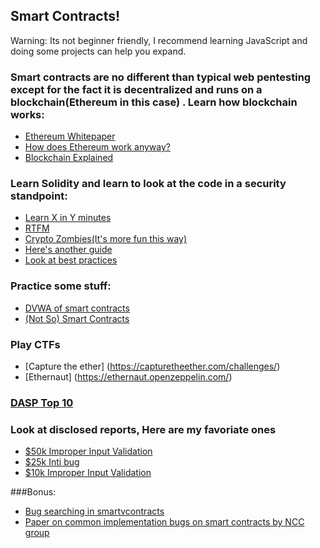 ## Smart Contracts!

Warning: Its not beginner friendly, I recommend learning JavaScript and doing some projects can help you expand.

### Smart contracts are no different than typical web pentesting except for the fact it is decentralized and runs on a blockchain(Ethereum in this case) . Learn how blockchain works:
- [Ethereum Whitepaper](https://github.com/ethereum/wiki/wiki/White-Paper)
- [How does Ethereum work anyway?](https://medium.com/@preethikasireddy/how-does-ethereum-work-anyway-22d1df506369)
- [Blockchain Explained](https://www.investopedia.com/terms/b/blockchain.asp)

### Learn Solidity and learn to look at the code in a security standpoint:
- [Learn X in Y minutes](https://learnxinyminutes.com/docs/solidity/)
- [RTFM](https://solidity.readthedocs.io/en/latest/introduction-to-smart-contracts.html)
- [Crypto Zombies(It's more fun this way)](https://cryptozombies.io/)
- [Here's another guide](https://eattheblocks.com/best-way-to-learn-solidity-for-beginners/)
- [Look at best practices](https://consensys.github.io/smart-contract-best-practices/)

### Practice some stuff:
- [DVWA of smart contracts](https://github.com/mixbytes/DVESC)
- [(Not So) Smart Contracts](https://github.com/crytic/not-so-smart-contracts)

### Play CTFs 
- [Capture the ether] (https://capturetheether.com/challenges/)
- [Ethernaut] (https://ethernaut.openzeppelin.com/)

### [DASP Top 10](https://dasp.co/)
### Look at disclosed reports, Here are my favoriate ones
- [$50k Improper Input Validation](https://hackerone.com/reports/684092)
- [$25k Inti bug](https://hackerone.com/reports/672664)
- [$10k Improper Input Validation](https://hackerone.com/reports/684152)

###Bonus:
- [Bug searching in smartvcontracts](https://arxiv.org/pdf/1905.00799.pdf)
- [Paper on common implementation bugs on smart contracts by NCC group](https://research.nccgroup.com/2020/03/26/whitepaper-coinbugs-enumerating-common-blockchain-implementation-level-vulnerabilities/)
